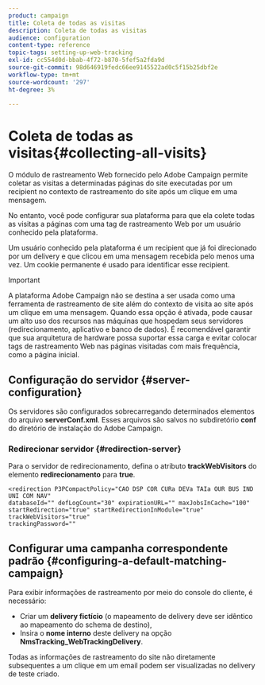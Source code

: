 ```yaml
---
product: campaign
title: Coleta de todas as visitas
description: Coleta de todas as visitas
audience: configuration
content-type: reference
topic-tags: setting-up-web-tracking
exl-id: cc554d0d-bbab-4f72-b870-5fef5a2fda9d
source-git-commit: 98d646919fedc66ee9145522ad0c5f15b25dbf2e
workflow-type: tm+mt
source-wordcount: '297'
ht-degree: 3%

---
```


# Coleta de todas as visitas{#collecting-all-visits}

O módulo de rastreamento Web fornecido pelo Adobe Campaign permite coletar as visitas a determinadas páginas do site executadas por um recipient no contexto de rastreamento do site após um clique em uma mensagem.

No entanto, você pode configurar sua plataforma para que ela colete todas as visitas a páginas com uma tag de rastreamento Web por um usuário conhecido pela plataforma.

Um usuário conhecido pela plataforma é um recipient que já foi direcionado por um delivery e que clicou em uma mensagem recebida pelo menos uma vez. Um cookie permanente é usado para identificar esse recipient.

>[!IMPORTANT]
>
>A plataforma Adobe Campaign não se destina a ser usada como uma ferramenta de rastreamento de site além do contexto de visita ao site após um clique em uma mensagem. Quando essa opção é ativada, pode causar um alto uso dos recursos nas máquinas que hospedam seus servidores (redirecionamento, aplicativo e banco de dados). É recomendável garantir que sua arquitetura de hardware possa suportar essa carga e evitar colocar tags de rastreamento Web nas páginas visitadas com mais frequência, como a página inicial.

## Configuração do servidor {#server-configuration}

Os servidores são configurados sobrecarregando determinados elementos do arquivo **serverConf.xml**. Esses arquivos são salvos no subdiretório **conf** do diretório de instalação do Adobe Campaign.

### Redirecionar servidor {#redirection-server}

Para o servidor de redirecionamento, defina o atributo **trackWebVisitors** do elemento **redirecionamento** para **true**.

```
<redirection P3PCompactPolicy="CAO DSP COR CURa DEVa TAIa OUR BUS IND UNI COM NAV"
databaseId="" defLogCount="30" expirationURL="" maxJobsInCache="100"
startRedirection="true" startRedirectionInModule="true" trackWebVisitors="true"
trackingPassword=""
```

## Configurar uma campanha correspondente padrão {#configuring-a-default-matching-campaign}

Para exibir informações de rastreamento por meio do console do cliente, é necessário:

* Criar um **delivery fictício** (o mapeamento de delivery deve ser idêntico ao mapeamento do schema de destino),
* Insira o **nome interno** deste delivery na opção **NmsTracking_WebTrackingDelivery**.

Todas as informações de rastreamento do site não diretamente subsequentes a um clique em um email podem ser visualizadas no delivery de teste criado.
